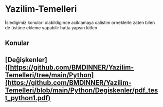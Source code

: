 # Yazilim-Temelleri
İsledigimiz konulari olabildigince aciklamaya  calistim orneklerle zaten bilen de üstüne ekleme yapabilir hatta yapsın lütfen

## Konular
## [Değişkenler]([https://github.com/BMDINNER/Yazilim-Temelleri/tree/main/Python](https://github.com/BMDINNER/Yazilim-Temelleri/blob/main/Python/Degiskenler/pdf_test_python1.pdf)

